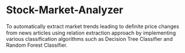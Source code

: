 # Stock-Market-Analyzer
To automatically extract market trends leading to deﬁnite price changes from news articles using relation extraction approach by implementing various classification algorithms such as Decision Tree Classifier and Random Forest Classifier.
